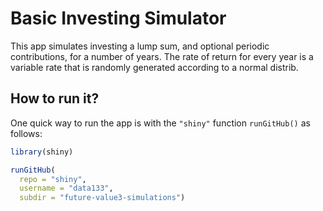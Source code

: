 # Basic Investing Simulator

This app simulates investing a lump sum, and optional periodic
contributions, for a number of years. The rate of return for every year
is a variable rate that is randomly generated according to a normal distrib.


## How to run it?

One quick way to run the app is with the `"shiny"` function `runGitHub()` as follows:

```R
library(shiny)

runGitHub(
  repo = "shiny", 
  username = "data133", 
  subdir = "future-value3-simulations")
```

